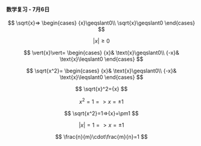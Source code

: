 #### 数学复习 - 7月6日

$$
\sqrt{x}=>
\begin{cases}
{x}\geqslant0\\
\sqrt{x}\geqslant0
\end{cases}
$$


$$
\vert{x}\vert\geqslant0
$$


$$
\vert{x}\vert=
\begin{cases}
{x}& \text{x}\geqslant0\\
{-x}& \text{x}\leqslant0
\end{cases}
$$


$$
\sqrt{x^2}=
\begin{cases}
{x}& \text{x}\geqslant0\\
{-x}& \text{x}\leqslant0
\end{cases}
$$


$$
\sqrt{x}^2={x}
$$


$$
{x}^2=1=>{x}=\pm1
$$


$$
\sqrt{x^2}=1=>{x}=\pm1
$$


$$
\vert{x}\vert=1=>{x}=\pm1
$$


$$
\frac{n}{m}\cdot\frac{m}{n}=1
$$




